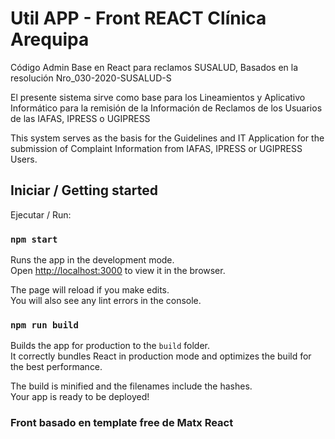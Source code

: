 <h1>Util APP -  Front REACT Clínica Arequipa</h1>

Código Admin Base en React para reclamos SUSALUD, Basados en la resolución Nro_030-2020-SUSALUD-S


<p>El presente sistema sirve como base para los Lineamientos y Aplicativo Informático para la remisión de la Información de Reclamos de los Usuarios de las IAFAS, IPRESS o UGIPRESS </p>
<p>This system serves as the basis for the Guidelines and IT Application for the submission of Complaint Information from IAFAS, IPRESS or UGIPRESS Users.</p>

<h2 id="availablescripts">Iniciar / Getting started</h2>

<p>Ejecutar / Run:</p>

<h3 id="npmstart"><code>npm start</code></h3>

<p>Runs the app in the development mode.<br>
Open <a href="http://localhost:3000">http://localhost:3000</a> to view it in the browser.</p>

<p>The page will reload if you make edits.<br>
You will also see any lint errors in the console.</p>

<h3 id="npmrunbuild"><code>npm run build</code></h3>

<p>Builds the app for production to the <code>build</code> folder.<br>
It correctly bundles React in production mode and optimizes the build for the best performance.</p>

<p>The build is minified and the filenames include the hashes.<br>
Your app is ready to be deployed!</p>


<h3>Front basado en template free de Matx React</h3>
